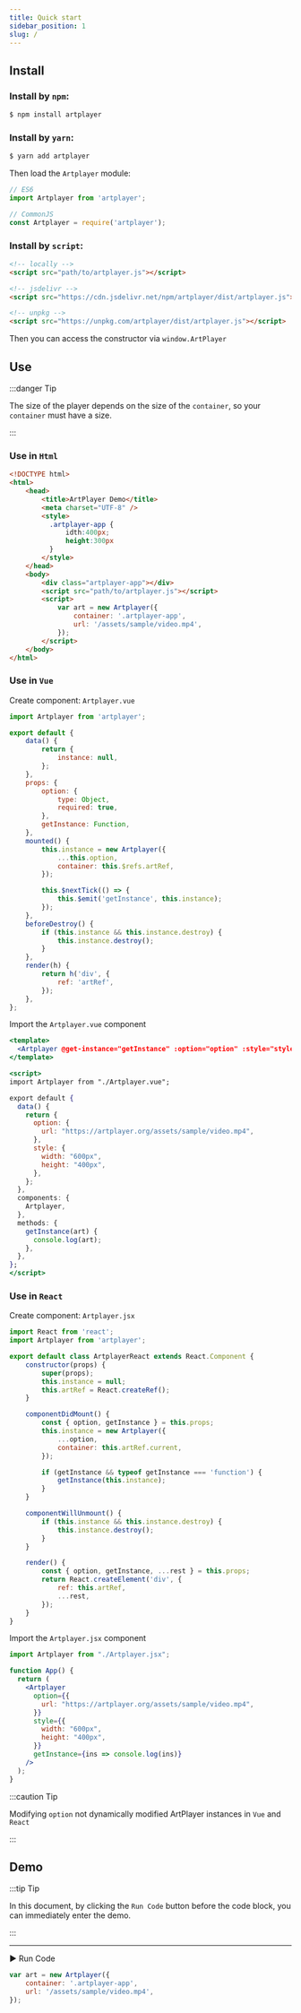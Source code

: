 ```yaml
---
title: Quick start
sidebar_position: 1
slug: /
---
```


## Install

### Install by `npm`:

```bash
$ npm install artplayer
```

### Install by `yarn`:

```bash
$ yarn add artplayer
```

Then load the `Artplayer` module:

```js
// ES6
import Artplayer from 'artplayer';

// CommonJS
const Artplayer = require('artplayer');
```

### Install by `script`:

```html
<!-- locally -->
<script src="path/to/artplayer.js"></script>

<!-- jsdelivr -->
<script src="https://cdn.jsdelivr.net/npm/artplayer/dist/artplayer.js"></script>

<!-- unpkg -->
<script src="https://unpkg.com/artplayer/dist/artplayer.js"></script>
```

Then you can access the constructor via `window.ArtPlayer`


## Use

:::danger Tip

The size of the player depends on the size of the `container`, so your `container` must have a size.

:::

### Use in `Html`

```html
<!DOCTYPE html>
<html>
    <head>
        <title>ArtPlayer Demo</title>
        <meta charset="UTF-8" />
        <style>
          .artplayer-app {
              idth:400px;
              height:300px
          }
        </style>
    </head>
    <body>
        <div class="artplayer-app"></div>
        <script src="path/to/artplayer.js"></script>
        <script>
            var art = new Artplayer({
                container: '.artplayer-app',
                url: '/assets/sample/video.mp4',
            });
        </script>
    </body>
</html>
```

### Use in `Vue`

Create component: `Artplayer.vue`

```js
import Artplayer from 'artplayer';

export default {
    data() {
        return {
            instance: null,
        };
    },
    props: {
        option: {
            type: Object,
            required: true,
        },
        getInstance: Function,
    },
    mounted() {
        this.instance = new Artplayer({
            ...this.option,
            container: this.$refs.artRef,
        });

        this.$nextTick(() => {
            this.$emit('getInstance', this.instance);
        });
    },
    beforeDestroy() {
        if (this.instance && this.instance.destroy) {
            this.instance.destroy();
        }
    },
    render(h) {
        return h('div', {
            ref: 'artRef',
        });
    },
};
```

Import the `Artplayer.vue` component

```jsx
<template>
  <Artplayer @get-instance="getInstance" :option="option" :style="style" />
</template>

<script>
import Artplayer from "./Artplayer.vue";

export default {
  data() {
    return {
      option: {
        url: "https://artplayer.org/assets/sample/video.mp4",
      },
      style: {
        width: "600px",
        height: "400px",
      },
    };
  },
  components: {
    Artplayer,
  },
  methods: {
    getInstance(art) {
      console.log(art);
    },
  },
};
</script>
```

### Use in `React`

Create component: `Artplayer.jsx`

```jsx
import React from 'react';
import Artplayer from 'artplayer';

export default class ArtplayerReact extends React.Component {
    constructor(props) {
        super(props);
        this.instance = null;
        this.artRef = React.createRef();
    }

    componentDidMount() {
        const { option, getInstance } = this.props;
        this.instance = new Artplayer({
            ...option,
            container: this.artRef.current,
        });

        if (getInstance && typeof getInstance === 'function') {
            getInstance(this.instance);
        }
    }

    componentWillUnmount() {
        if (this.instance && this.instance.destroy) {
            this.instance.destroy();
        }
    }

    render() {
        const { option, getInstance, ...rest } = this.props;
        return React.createElement('div', {
            ref: this.artRef,
            ...rest,
        });
    }
}
```

Import the `Artplayer.jsx` component

```jsx
import Artplayer from "./Artplayer.jsx";

function App() {
  return (
    <Artplayer
      option={{
        url: "https://artplayer.org/assets/sample/video.mp4",
      }}
      style={{
        width: "600px",
        height: "400px",
      }}
      getInstance={ins => console.log(ins)}
    />
  );
}
```

:::caution Tip

Modifying `option` not dynamically modified ArtPlayer instances in `Vue` and `React`

:::

## Demo

:::tip Tip

In this document, by clicking the `Run Code` button before the code block, you can immediately enter the demo.

:::

----------------------------------------------

<div className="run-code">▶ Run Code</div>

```js
var art = new Artplayer({
    container: '.artplayer-app',
    url: '/assets/sample/video.mp4',
});
```
